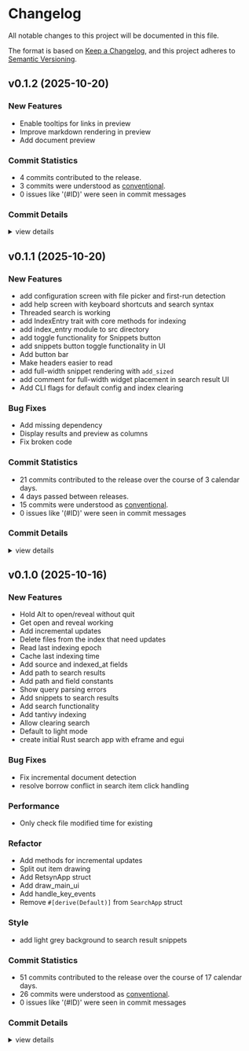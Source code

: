 # Changelog

All notable changes to this project will be documented in this file.

The format is based on [Keep a Changelog](https://keepachangelog.com/en/1.0.0/),
and this project adheres to [Semantic Versioning](https://semver.org/spec/v2.0.0.html).

## v0.1.2 (2025-10-20)

### New Features

 - <csr-id-397e5944a502448568652382717c0376f34f38a2/> Enable tooltips for links in preview
 - <csr-id-9ca505ee0deb2f50d0a7d80d61efc8d0206ee732/> Improve markdown rendering in preview
 - <csr-id-1dc7f6686f342c5d0186beeea53177f8d85beddc/> Add document preview

### Commit Statistics

<csr-read-only-do-not-edit/>

 - 4 commits contributed to the release.
 - 3 commits were understood as [conventional](https://www.conventionalcommits.org).
 - 0 issues like '(#ID)' were seen in commit messages

### Commit Details

<csr-read-only-do-not-edit/>

<details><summary>view details</summary>

 * **Uncategorized**
    - Enable tooltips for links in preview ([`397e594`](https://github.com/symplasma/retsyn/commit/397e5944a502448568652382717c0376f34f38a2))
    - Improve markdown rendering in preview ([`9ca505e`](https://github.com/symplasma/retsyn/commit/9ca505ee0deb2f50d0a7d80d61efc8d0206ee732))
    - Add document preview ([`1dc7f66`](https://github.com/symplasma/retsyn/commit/1dc7f6686f342c5d0186beeea53177f8d85beddc))
    - Add draw_preview_area method ([`06325b8`](https://github.com/symplasma/retsyn/commit/06325b8c41be7e37f7d180576a183297a47e995f))
</details>

## v0.1.1 (2025-10-20)

### New Features

 - <csr-id-e34e0842636c8b0416ba56d1581fa24c8d4c0837/> add configuration screen with file picker and first-run detection
 - <csr-id-6d0d7ef496b1b045695474e5be62415a8affb662/> add help screen with keyboard shortcuts and search syntax
 - <csr-id-64617991273b7a80beaefd72b5d04a2a926c2212/> Threaded search is working
 - <csr-id-51fa03df43cb23654a726526d300d38337d708df/> add IndexEntry trait with core methods for indexing
 - <csr-id-02eba6adb00294631616893c26fa4ca4275eb663/> add index_entry module to src directory
 - <csr-id-e3d194e4e5be15f8aa70e4ee4b5090240f42b575/> add toggle functionality for Snippets button
 - <csr-id-221ed5f0652b03e3b28f04d83b81f0ec92687209/> add snippets button toggle functionality in UI
 - <csr-id-2dac19cdc365b946453068a089b4c215cb26e06c/> Add button bar
 - <csr-id-41c58514e1917630a69976e29b9a9ae19b0e4f86/> Make headers easier to read
 - <csr-id-6a325471a5e538439c8e9b1870321f0806b49f69/> add full-width snippet rendering with `add_sized`
 - <csr-id-e34ed9d14999b05cb7f1ad9b4b40dd351f7d8202/> add comment for full-width widget placement in search result UI
 - <csr-id-f5839c083cf353c562477c036109fd2ec61e2ffd/> Add CLI flags for default config and index clearing

### Bug Fixes

 - <csr-id-5d2d0f8cb6f7ba147fec82c9e614e678704ce8b2/> Add missing dependency
 - <csr-id-cb44951db356e43202b0b2e9253db6eb3d28c9c8/> Display results and preview as columns
 - <csr-id-648b8729984609e59c76dca8e23d224be39cb31a/> Fix broken code

### Commit Statistics

<csr-read-only-do-not-edit/>

 - 21 commits contributed to the release over the course of 3 calendar days.
 - 4 days passed between releases.
 - 15 commits were understood as [conventional](https://www.conventionalcommits.org).
 - 0 issues like '(#ID)' were seen in commit messages

### Commit Details

<csr-read-only-do-not-edit/>

<details><summary>view details</summary>

 * **Uncategorized**
    - Release retsyn v0.1.1 ([`769ee0b`](https://github.com/symplasma/retsyn/commit/769ee0b5ac54915cebcaaa8a1e58728b18c57d29))
    - Add missing dependency ([`5d2d0f8`](https://github.com/symplasma/retsyn/commit/5d2d0f8cb6f7ba147fec82c9e614e678704ce8b2))
    - Add configuration screen with file picker and first-run detection ([`e34e084`](https://github.com/symplasma/retsyn/commit/e34e0842636c8b0416ba56d1581fa24c8d4c0837))
    - Add help screen with keyboard shortcuts and search syntax ([`6d0d7ef`](https://github.com/symplasma/retsyn/commit/6d0d7ef496b1b045695474e5be62415a8affb662))
    - Threaded search is working ([`6461799`](https://github.com/symplasma/retsyn/commit/64617991273b7a80beaefd72b5d04a2a926c2212))
    - First attempt at threaded updates ([`3c40ec8`](https://github.com/symplasma/retsyn/commit/3c40ec8d390fb7be8a2317b9e57abff74940b5fe))
    - Add IndexEntry trait with core methods for indexing ([`51fa03d`](https://github.com/symplasma/retsyn/commit/51fa03df43cb23654a726526d300d38337d708df))
    - Add index_entry module to src directory ([`02eba6a`](https://github.com/symplasma/retsyn/commit/02eba6adb00294631616893c26fa4ca4275eb663))
    - Add update_entry function ([`3119398`](https://github.com/symplasma/retsyn/commit/3119398edf6383339d4366a3d49436d2a523810d))
    - Display results and preview as columns ([`cb44951`](https://github.com/symplasma/retsyn/commit/cb44951db356e43202b0b2e9253db6eb3d28c9c8))
    - First attempt at preview area ([`ea91a94`](https://github.com/symplasma/retsyn/commit/ea91a94149e66e6b66abd3ce284871df7a1324a4))
    - Add toggle functionality for Snippets button ([`e3d194e`](https://github.com/symplasma/retsyn/commit/e3d194e4e5be15f8aa70e4ee4b5090240f42b575))
    - Add snippets button toggle functionality in UI ([`221ed5f`](https://github.com/symplasma/retsyn/commit/221ed5f0652b03e3b28f04d83b81f0ec92687209))
    - Add button bar ([`2dac19c`](https://github.com/symplasma/retsyn/commit/2dac19cdc365b946453068a089b4c215cb26e06c))
    - Make headers easier to read ([`41c5851`](https://github.com/symplasma/retsyn/commit/41c58514e1917630a69976e29b9a9ae19b0e4f86))
    - Make snippets full-width ([`a924b28`](https://github.com/symplasma/retsyn/commit/a924b2887f23dc5518d461acabe78e977b94ecf7))
    - Add full-width snippet rendering with `add_sized` ([`6a32547`](https://github.com/symplasma/retsyn/commit/6a325471a5e538439c8e9b1870321f0806b49f69))
    - Add comment for full-width widget placement in search result UI ([`e34ed9d`](https://github.com/symplasma/retsyn/commit/e34ed9d14999b05cb7f1ad9b4b40dd351f7d8202))
    - Fix broken code ([`648b872`](https://github.com/symplasma/retsyn/commit/648b8729984609e59c76dca8e23d224be39cb31a))
    - Add CLI flags for default config and index clearing ([`f5839c0`](https://github.com/symplasma/retsyn/commit/f5839c083cf353c562477c036109fd2ec61e2ffd))
    - Reorganize features ([`bb2a404`](https://github.com/symplasma/retsyn/commit/bb2a404a82f1949393dd225f98513832014dc312))
</details>

## v0.1.0 (2025-10-16)

<csr-id-008a3c24b0d906daa743d26cd9de8f57a0375a9e/>
<csr-id-3a19f067ad3403a14b9a0160c572fa71324f1db1/>
<csr-id-faa9ac25570629142e2f43ef5f32a5474cde5d98/>
<csr-id-118b653150f2b3a712c8622fce84c9e2efafc1c0/>
<csr-id-fbb32f53eb8ddf668f9be93143c13d601364058c/>
<csr-id-abb3c1cd9f232f4a018b8e273477843c718366e0/>
<csr-id-d3645e1695b5d060521aaffe10c7b1cede52b501/>

### New Features

 - <csr-id-28c2d70032dc5ec26b4dfc82b215d54d44a97d52/> Hold Alt to open/reveal without quit
 - <csr-id-01bb248203176c8d34455aa62f6cdf8d8d23279d/> Get open and reveal working
 - <csr-id-b140ea8d9d1c125e4932198bd384bd77da93c35d/> Add incremental updates
 - <csr-id-ef08ea09e05d11d732fba83cf12a83312949b9a8/> Delete files from the index that need updates
 - <csr-id-5a98211cc08061a9ae0e344f7182ccd98902e61d/> Read last indexing epoch
 - <csr-id-3220659bf73baaac19f56bbde7dfce35550ba2c5/> Cache last indexing time
 - <csr-id-93f400ff89faedcdf45a2263ff72707054f57769/> Add source and indexed_at fields
 - <csr-id-7f44b462d5f65fe7e306fe6d0206060240112954/> Add path to search results
 - <csr-id-f4c97d88fd5dec07be0897dd21d38c15a2b8036b/> Add path and field constants
 - <csr-id-b05321e0367276b6967df1b420991a489589a00e/> Show query parsing errors
 - <csr-id-2c5b37802c367d8c3907d269062b426415a80e92/> Add snippets to search results
 - <csr-id-6c917f93ac7dbf5a48fd86eb6f102c73562f04f3/> Add search functionality
 - <csr-id-8bdf5b05dea0e15a9a0271f328ccea1ed7973bbc/> Add tantivy indexing
 - <csr-id-797c2252aa0280e91d6bfd72768be91bbc2ade2f/> Allow clearing search
 - <csr-id-75ba6c5bfbb687d269ebbb6f6a88dd74476e8ced/> Default to light mode
 - <csr-id-d88ba05b7f268cdee41ddbf52396b811ca287ab0/> create initial Rust search app with eframe and egui

### Bug Fixes

 - <csr-id-1acd7d9a4dca8ddf47c8355a03a1be72e8e69c15/> Fix incremental document detection
 - <csr-id-ba961e990c02e018b0e02afc20dac82a9c83d3d0/> resolve borrow conflict in search item click handling

### Performance

 - <csr-id-4b02b951faf48d1f08c4adf7b203a596c3a2b795/> Only check file modified time for existing

### Refactor

 - <csr-id-008a3c24b0d906daa743d26cd9de8f57a0375a9e/> Add methods for incremental updates
 - <csr-id-3a19f067ad3403a14b9a0160c572fa71324f1db1/> Split out item drawing
 - <csr-id-faa9ac25570629142e2f43ef5f32a5474cde5d98/> Add RetsynApp struct
 - <csr-id-118b653150f2b3a712c8622fce84c9e2efafc1c0/> Add draw_main_ui
 - <csr-id-fbb32f53eb8ddf668f9be93143c13d601364058c/> Add handle_key_events
 - <csr-id-abb3c1cd9f232f4a018b8e273477843c718366e0/> Remove `#[derive(Default)]` from `SearchApp` struct

### Style

 - <csr-id-d3645e1695b5d060521aaffe10c7b1cede52b501/> add light grey background to search result snippets

### Commit Statistics

<csr-read-only-do-not-edit/>

 - 51 commits contributed to the release over the course of 17 calendar days.
 - 26 commits were understood as [conventional](https://www.conventionalcommits.org).
 - 0 issues like '(#ID)' were seen in commit messages

### Commit Details

<csr-read-only-do-not-edit/>

<details><summary>view details</summary>

 * **Uncategorized**
    - Release retsyn v0.1.0 ([`5541493`](https://github.com/symplasma/retsyn/commit/55414933249a5db957e89756b10d7c26c20a48d3))
    - Add auto-generated changelog ([`620f97f`](https://github.com/symplasma/retsyn/commit/620f97f8e37fe4849587f91230b8d2d609361987))
    - Add missing cargo metadata ([`b8fa75d`](https://github.com/symplasma/retsyn/commit/b8fa75d1ffe46a697d7debe8ce13dc6b59418e2e))
    - Add license and status ([`f5e3ddd`](https://github.com/symplasma/retsyn/commit/f5e3ddd181862816e132ed30fc60a09ca7376dd7))
    - Add more features ([`71c8ee7`](https://github.com/symplasma/retsyn/commit/71c8ee7f2ea0dac7e1212e280ab20afbdb43bc53))
    - Update features ([`1d823cc`](https://github.com/symplasma/retsyn/commit/1d823cc53631e9270233a0a61fd8f7d500d97314))
    - Hold Alt to open/reveal without quit ([`28c2d70`](https://github.com/symplasma/retsyn/commit/28c2d70032dc5ec26b4dfc82b215d54d44a97d52))
    - Get open and reveal working ([`01bb248`](https://github.com/symplasma/retsyn/commit/01bb248203176c8d34455aa62f6cdf8d8d23279d))
    - Fix incremental document detection ([`1acd7d9`](https://github.com/symplasma/retsyn/commit/1acd7d9a4dca8ddf47c8355a03a1be72e8e69c15))
    - Add methods for incremental updates ([`008a3c2`](https://github.com/symplasma/retsyn/commit/008a3c24b0d906daa743d26cd9de8f57a0375a9e))
    - Refactor and add logging messages ([`d454553`](https://github.com/symplasma/retsyn/commit/d454553b8fb8fa1ca2043b1d591576e85cd3f251))
    - Only check file modified time for existing ([`4b02b95`](https://github.com/symplasma/retsyn/commit/4b02b951faf48d1f08c4adf7b203a596c3a2b795))
    - Add incremental updates ([`b140ea8`](https://github.com/symplasma/retsyn/commit/b140ea8d9d1c125e4932198bd384bd77da93c35d))
    - Delete files from the index that need updates ([`ef08ea0`](https://github.com/symplasma/retsyn/commit/ef08ea09e05d11d732fba83cf12a83312949b9a8))
    - Read last indexing epoch ([`5a98211`](https://github.com/symplasma/retsyn/commit/5a98211cc08061a9ae0e344f7182ccd98902e61d))
    - Cache last indexing time ([`3220659`](https://github.com/symplasma/retsyn/commit/3220659bf73baaac19f56bbde7dfce35550ba2c5))
    - Add source and indexed_at fields ([`93f400f`](https://github.com/symplasma/retsyn/commit/93f400ff89faedcdf45a2263ff72707054f57769))
    - Add path to search results ([`7f44b46`](https://github.com/symplasma/retsyn/commit/7f44b462d5f65fe7e306fe6d0206060240112954))
    - Add todo about spacing ([`0b79ce8`](https://github.com/symplasma/retsyn/commit/0b79ce8b4b1d340293b9c17f26e289f97ff29833))
    - Add path and field constants ([`f4c97d8`](https://github.com/symplasma/retsyn/commit/f4c97d88fd5dec07be0897dd21d38c15a2b8036b))
    - Show query parsing errors ([`b05321e`](https://github.com/symplasma/retsyn/commit/b05321e0367276b6967df1b420991a489589a00e))
    - Add light grey background to search result snippets ([`d3645e1`](https://github.com/symplasma/retsyn/commit/d3645e1695b5d060521aaffe10c7b1cede52b501))
    - Add snippets to search results ([`2c5b378`](https://github.com/symplasma/retsyn/commit/2c5b37802c367d8c3907d269062b426415a80e92))
    - Split out item drawing ([`3a19f06`](https://github.com/symplasma/retsyn/commit/3a19f067ad3403a14b9a0160c572fa71324f1db1))
    - Add rust crates ([`d2f986a`](https://github.com/symplasma/retsyn/commit/d2f986a3d4a9797b69c47fe97c4ad71624d00956))
    - Add Features and TODOs section ([`d51dd16`](https://github.com/symplasma/retsyn/commit/d51dd16b325cf4aacdaf82dbbe44bc36e2c7d1e9))
    - Add search functionality ([`6c917f9`](https://github.com/symplasma/retsyn/commit/6c917f93ac7dbf5a48fd86eb6f102c73562f04f3))
    - Add tantivy indexing ([`8bdf5b0`](https://github.com/symplasma/retsyn/commit/8bdf5b05dea0e15a9a0271f328ccea1ed7973bbc))
    - Add tilde expansion and traversal ([`707a06b`](https://github.com/symplasma/retsyn/commit/707a06ba4fa60bf83aeff6d45b56124cbb0f369d))
    - Add config file ([`485974e`](https://github.com/symplasma/retsyn/commit/485974e921dd9d0ff249a4917a11794d93990918))
    - Add RetsynApp struct ([`faa9ac2`](https://github.com/symplasma/retsyn/commit/faa9ac25570629142e2f43ef5f32a5474cde5d98))
    - Change search categories to sources ([`a79f26d`](https://github.com/symplasma/retsyn/commit/a79f26df96c1fdf48756ad98e26a2102c657d510))
    - Allow clearing search ([`797c225`](https://github.com/symplasma/retsyn/commit/797c2252aa0280e91d6bfd72768be91bbc2ade2f))
    - Add draw_main_ui ([`118b653`](https://github.com/symplasma/retsyn/commit/118b653150f2b3a712c8622fce84c9e2efafc1c0))
    - Add handle_key_events ([`fbb32f5`](https://github.com/symplasma/retsyn/commit/fbb32f53eb8ddf668f9be93143c13d601364058c))
    - Add additional categories ([`1b187a1`](https://github.com/symplasma/retsyn/commit/1b187a104ea85441cf5231ec121025d7ce649883))
    - Add common and additional data ([`64f6c04`](https://github.com/symplasma/retsyn/commit/64f6c046d16cc72532deb969a9fe6ca14290d0fc))
    - Default to light mode ([`75ba6c5`](https://github.com/symplasma/retsyn/commit/75ba6c5bfbb687d269ebbb6f6a88dd74476e8ced))
    - Add nix shell file ([`8f6badb`](https://github.com/symplasma/retsyn/commit/8f6badb770c36ddaddabf93f657da82cb2e2afdb))
    - Add rust toolchain file ([`f34c127`](https://github.com/symplasma/retsyn/commit/f34c127d1054c9adfca7d5b84dc9a1c5dd0d7b5f))
    - Add nix shell section ([`4d3309e`](https://github.com/symplasma/retsyn/commit/4d3309ed129fa5163863cf967b86659225aae034))
    - Update Rust edition ([`b9d423c`](https://github.com/symplasma/retsyn/commit/b9d423c81531419f5d546e9d6950dceb362a7df5))
    - Update eframe and egui versions ([`9256e5b`](https://github.com/symplasma/retsyn/commit/9256e5b389960c1a94270ebe2b7d86436b8956ef))
    - Resolve borrow conflict in search item click handling ([`ba961e9`](https://github.com/symplasma/retsyn/commit/ba961e990c02e018b0e02afc20dac82a9c83d3d0))
    - Remove `#[derive(Default)]` from `SearchApp` struct ([`abb3c1c`](https://github.com/symplasma/retsyn/commit/abb3c1cd9f232f4a018b8e273477843c718366e0))
    - Add Cargo.lock and ignore target ([`f8b83cd`](https://github.com/symplasma/retsyn/commit/f8b83cd20239bef1134bed45c4cb04b7edc62d3d))
    - Create initial Rust search app with eframe and egui ([`d88ba05`](https://github.com/symplasma/retsyn/commit/d88ba05b7f268cdee41ddbf52396b811ca287ab0))
    - Add Aider ignores ([`20fff1e`](https://github.com/symplasma/retsyn/commit/20fff1e3b87443b7cc3efbaea8a67e5e78042f9f))
    - Add basic features design doc ([`af8937c`](https://github.com/symplasma/retsyn/commit/af8937c40f4ccca88e2bdc1ba63d48b6274685ab))
    - Add design documents ([`e21a753`](https://github.com/symplasma/retsyn/commit/e21a7531c97621368d4d32159e3b6806657adf90))
    - Initial Commit ([`3b26be1`](https://github.com/symplasma/retsyn/commit/3b26be118637c1c710c58f72f201d52d6ed565d8))
</details>

